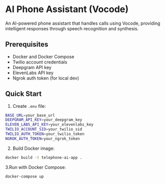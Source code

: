 # AI Phone Assistant (Vocode)

An AI-powered phone assistant that handles calls using Vocode, providing intelligent responses through speech recognition and synthesis.

## Prerequisites

- Docker and Docker Compose
- Twilio account credentials
- Deepgram API key 
- ElevenLabs API key
- Ngrok auth token (for local dev)

## Quick Start

1. Create `.env` file:
```bash
BASE_URL=your_base_url
DEEPGRAM_API_KEY=your_deepgram_key
ELEVEN_LABS_API_KEY=your_elevenlabs_key
TWILIO_ACCOUNT_SID=your_twilio_sid
TWILIO_AUTH_TOKEN=your_twilio_token
NGROK_AUTH_TOKEN=your_ngrok_token
```

2. Build Docker image:
```bash
docker build -t telephone-ai-app .
```

3.Run with Docker Compose:
```bash
docker-compose up
```
